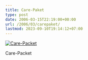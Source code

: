 ```yaml
---
title: Care-Paket
type: post
date: 2006-03-15T22:19:00+00:00
url: /2006/03/carepaket/
lastmod: 2023-09-10T19:14:12+07:00
---
```

<div class="flickr">
  <a href="http://www.flickr.com/photos/schreibblogade/113156662/" title="Care-Packet"><img src="//static.flickr.com/46/113156662_29acf28bcb.jpg" alt="Care-Packet" /></a></p>

  <p>
    Care-Packet
  </p>
</div>
